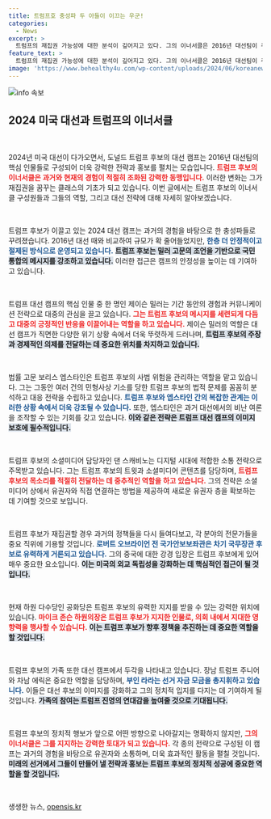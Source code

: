```yaml
---
title: 트럼프호 충성파 두 아들이 이끄는 우군!
categories:
  - News
excerpt: >
  트럼프의 재집권 가능성에 대한 분석이 깊어지고 있다. 그의 이너서클은 2016년 대선팀이 주도하며, 충성파들로 구성되어 있다. 가족과 측근들이 전면에 나서며, 백악관 복귀를 위한 전략을 모색 중이다. 100일 앞으로 다가온 대선 판도가 흥미진진하다! 클릭해서 더 알아보세요.
feature_text: >
  트럼프의 재집권 가능성에 대한 분석이 깊어지고 있다. 그의 이너서클은 2016년 대선팀이 주도하며, 충성파들로 구성되어 있다. 가족과 측근들이 전면에 나서며, 백악관 복귀를 위한 전략을 모색 중이다. 100일 앞으로 다가온 대선 판도가 흥미진진하다! 클릭해서 더 알아보세요.
image: 'https://www.behealthy4u.com/wp-content/uploads/2024/06/koreanews.jpg'
---
```


<p><img src="https://www.behealthy4u.com/wp-content/uploads/2024/06/koreanews.jpg" alt="info 속보" /></p>

<h2 data-ke-size="size26">2024 미국 대선과 트럼프의 이너서클</h2>

<p data-ke-size="size16">&nbsp;</p>

<p>2024년 미국 대선이 다가오면서, 도널드 트럼프 후보의 대선 캠프는 2016년 대선팀의 핵심 인물들로 구성되어 더욱 강력한 전략과 홍보를 펼치는 모습입니다. <b><span style="color: #ee2323;">트럼프 후보의 이너서클은 과거와 현재의 경험이 적절히 조화된 강력한 동맹입니다.</span></b> 이러한 변화는 그가 재집권을 꿈꾸는 클래스의 기초가 되고 있습니다. 이번 글에서는 트럼프 후보의 이너서클 구성원들과 그들의 역할, 그리고 대선 전략에 대해 자세히 알아보겠습니다.</p>

<p data-ke-size="size16">&nbsp;</p>

<p>트럼프 후보가 이끌고 있는 2024 대선 캠프는 과거의 경험을 바탕으로 한 충성파들로 꾸려졌습니다. 2016년 대선 때와 비교하여 규모가 확 줄어들었지만, <b><span style="color: #1a5490;">한층 더 안정적이고 절제된 방식으로 운영되고 있습니다.</span></b> <b><span style="background-color: #21538527;">트럼프 후보는 밀러 고문의 조언을 기반으로 국민 통합의 메시지를 강조하고 있습니다.</span></b> 이러한 접근은 캠프의 안정성을 높이는 데 기여하고 있습니다.</p>

<p data-ke-size="size16">&nbsp;</p>

<p>트럼프 대선 캠프의 핵심 인물 중 한 명인 제이슨 밀러는 기간 동안의 경험과 커뮤니케이션 전략으로 대중의 관심을 끌고 있습니다. <b><span style="color: #ee2323;">그는 트럼프 후보의 메시지를 세련되게 다듬고 대중의 긍정적인 반응을 이끌어내는 역할을 하고 있습니다.</span></b> 제이슨 밀러의 역할은 대선 캠프가 직면한 다양한 위기 상황 속에서 더욱 뚜렷하게 드러나며, <b><span style="background-color: #21538527;">트럼프 후보의 주장과 경제적인 의제를 전달하는 데 중요한 위치를 차지하고 있습니다.</span></b></p>

<p data-ke-size="size16">&nbsp;</p>

<p>법률 고문 보리스 엡스타인은 트럼프 후보의 사법 위험을 관리하는 역할을 맡고 있습니다. 그는 그동안 여러 건의 민형사상 기소를 당한 트럼프 후보의 법적 문제를 꼼꼼히 분석하고 대응 전략을 수립하고 있습니다. <b><span style="color: #1a5490;">트럼프 후보와 엡스타인 간의 복잡한 관계는 이러한 상황 속에서 더욱 강조될 수 있습니다.</span></b> 또한, 엡스타인은 과거 대선에서의 비난 여론을 조작할 수 있는 기회를 갖고 있습니다. <b><span style="background-color: #21538527;">이와 같은 전략은 트럼프 대선 캠프의 이미지 보호에 필수적입니다.</span></b> </p>

<p data-ke-size="size16">&nbsp;</p>

<p>트럼프 후보의 소셜미디어 담당자인 댄 스캐비노는 디지털 시대에 적합한 소통 전략으로 주목받고 있습니다. 그는 트럼프 후보의 트윗과 소셜미디어 콘텐츠를 담당하며, <b><span style="color: #ee2323;">트럼프 후보의 목소리를 적절히 전달하는 데 중추적인 역할을 하고 있습니다.</span></b> 그의 전략은 소셜미디어 상에서 유권자와 직접 연결하는 방법을 제공하여 새로운 유권자 층을 확보하는 데 기여할 것으로 보입니다.</p>

<p data-ke-size="size16">&nbsp;</p>

<p>트럼프 후보가 재집권할 경우 과거의 정책들을 다시 들여다보고, 각 분야의 전문가들을 중요 직위에 기용할 것입니다. <b><span style="color: #1a5490;">로버트 오브라이언 전 국가안보보좌관은 차기 국무장관 후보로 유력하게 거론되고 있습니다.</span></b> 그의 중국에 대한 강경 입장은 트럼프 후보에게 있어 매우 중요한 요소입니다. <b><span style="background-color: #21538527;">이는 미국의 외교 독립성을 강화하는 데 핵심적인 접근이 될 것입니다.</span></b> </p>

<p data-ke-size="size16">&nbsp;</p>

<p>현재 하원 다수당인 공화당은 트럼프 후보의 유력한 지지를 받을 수 있는 강력한 위치에 있습니다. <b><span style="color: #ee2323;">마이크 존슨 하원의장은 트럼프 후보가 지지한 인물로, 의회 내에서 지대한 영향력을 행사할 수 있습니다.</span></b> <b><span style="background-color: #21538527;">이는 트럼프 후보가 향후 정책을 추진하는 데 중요한 역할을 할 것입니다.</span></b> </p>

<p data-ke-size="size16">&nbsp;</p>

<p>트럼프 후보의 가족 또한 대선 캠프에서 두각을 나타내고 있습니다. 장남 트럼프 주니어와 차남 에릭은 중요한 역할을 담당하며, <b><span style="color: #1a5490;">부인 라라는 선거 자금 모금을 총지휘하고 있습니다.</span></b> 이들은 대선 후보의 이미지를 강화하고 그의 정치적 입지를 다지는 데 기여하게 될 것입니다. <b><span style="background-color: #21538527;">가족의 참여는 트럼프 진영의 연대감을 높여줄 것으로 기대됩니다.</span></b></p>

<p data-ke-size="size16">&nbsp;</p>

<p>트럼프 후보의 정치적 행보가 앞으로 어떤 방향으로 나아갈지는 명확하지 않지만, <b><span style="color: #ee2323;">그의 이너서클은 그를 지지하는 강력한 토대가 되고 있습니다.</span></b> 각 종의 전략으로 구성된 이 캠프는 과거의 경험을 바탕으로 유권자와 소통하며, 더욱 효과적인 활동을 펼칠 것입니다. <b><span style="background-color: #21538527;">미래의 선거에서 그들이 만들어 낼 전략과 홍보는 트럼프 후보의 정치적 성공에 중요한 역할을 할 것입니다.</span></b></p>

<p data-ke-size="size16">&nbsp;</p>
생생한 뉴스, <a href="https://opensis.kr" rel="dofollow">opensis.kr</a>



